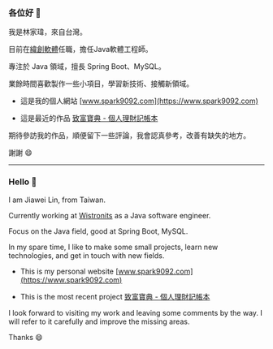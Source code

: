 ### 各位好 👋

我是林家瑋，來自台灣。

目前在[緯創軟體](https://www.wistronits.com/tw/)任職，擔任Java軟體工程師。

專注於 Java 領域，擅長 Spring Boot、MySQL。

業餘時間喜歡製作一些小項目，學習新技術、接觸新領域。

- 這是我的個人網站 [www.spark9092.com](https://www.spark9092.com)

- 這是最近的作品 [致富寶典 - 個人理財記帳本](https://richnote.net)

期待參訪我的作品，順便留下一些評論，我會認真參考，改善有缺失的地方。

謝謝 😄

---

### Hello 👋

I am Jiawei Lin, from Taiwan.

Currently working at [Wistronits](https://www.wistronits.com/tw/) as a Java software engineer.

Focus on the Java field, good at Spring Boot, MySQL.

In my spare time, I like to make some small projects, learn new technologies, and get in touch with new fields.

- This is my personal website [www.spark9092.com](https://www.spark9092.com)

- This is the most recent project [致富寶典 - 個人理財記帳本](https://richnote.net)

I look forward to visiting my work and leaving some comments by the way. I will refer to it carefully and improve the missing areas.

Thanks 😄

